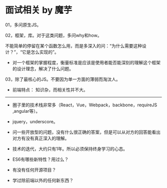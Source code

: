 # 面试相关 by 魔芋



01，多问原生JS。

02，框架，库。对于这类问题，多问why和how。

不能简单的停留在某个函数怎么用，而是多深入的问：“为什么需要这种设计？”，“它是怎么实现的”。

- 对一个框架的掌握程度，衡量标准是应该是使用者能否能深刻的理解这个框架的设计理念，解决了什么问题。

03，除了最核心的JS。不要因为单一方面的薄弱而淘汰人。

- 前端特点：	知识杂，而相关性并不大。



---



- 圈子里的技术栈非常多（React，Vue，Webpack，backbone，requireJS ,angular等）。
- jquery，underscore。



- 问一些开放型的问题，没有什么很正确的答案，但是可以从对方的回答能看出对方有没有真正深入的理解。



- 技术的迭代，大约只有1年。所以必须保持终身学习的心态。



- ES6有哪些新特性？用过么？
- 有没有任何开源项目？
- 学过除前端以外的任何新东西？







